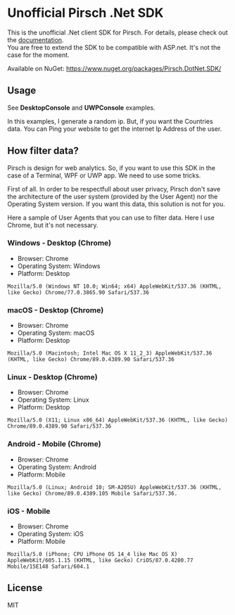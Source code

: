 # Unofficial Pirsch .Net SDK

This is the unofficial .Net client SDK for Pirsch. For details, please check out the [documentation](https://docs.pirsch.io/).   
You are free to extend the SDK to be compatible with ASP.net. It's not the case for the moment.

Available on NuGet: https://www.nuget.org/packages/Pirsch.DotNet.SDK/

## Usage

See **DesktopConsole** and **UWPConsole** examples.

In this examples, I generate a random ip. But, if you want the Countries data. You can Ping your website to get the internet Ip Address of the user.

## How filter data?

Pirsch is design for web analytics. So, if you want to use this SDK in the case of a Terminal, WPF or UWP app. We need to use some tricks.

First of all. In order to be respectfull about user privacy, Pirsch don't save the architecture of the user system (provided by the User Agent) nor the Operating System version. If you want this data, this solution is not for you.

Here a sample of User Agents that you can use to filter data. Here I use Chrome, but it's not necessary.

### Windows - Desktop (Chrome)

* Browser: Chrome
* Operating System: Windows
* Platform: Desktop

```
Mozilla/5.0 (Windows NT 10.0; Win64; x64) AppleWebKit/537.36 (KHTML, like Gecko) Chrome/77.0.3865.90 Safari/537.36
```

### macOS - Desktop (Chrome)

* Browser: Chrome
* Operating System: macOS
* Platform: Desktop

```
Mozilla/5.0 (Macintosh; Intel Mac OS X 11_2_3) AppleWebKit/537.36 (KHTML, like Gecko) Chrome/89.0.4389.90 Safari/537.36
```

### Linux - Desktop (Chrome)

* Browser: Chrome
* Operating System: Linux
* Platform: Desktop

```
Mozilla/5.0 (X11; Linux x86_64) AppleWebKit/537.36 (KHTML, like Gecko) Chrome/89.0.4389.90 Safari/537.36
```

### Android - Mobile (Chrome)

* Browser: Chrome
* Operating System: Android
* Platform: Mobile

```
Mozilla/5.0 (Linux; Android 10; SM-A205U) AppleWebKit/537.36 (KHTML, like Gecko) Chrome/89.0.4389.105 Mobile Safari/537.36.
```

### iOS - Mobile

* Browser: Chrome
* Operating System: iOS
* Platform: Mobile

```
Mozilla/5.0 (iPhone; CPU iPhone OS 14_4 like Mac OS X) AppleWebKit/605.1.15 (KHTML, like Gecko) CriOS/87.0.4280.77 Mobile/15E148 Safari/604.1
```

## License

MIT